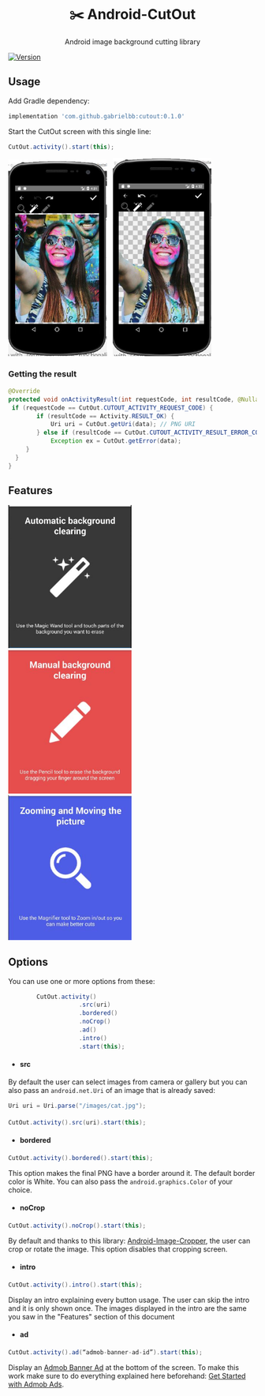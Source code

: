 <div align="center">

  <h1>
    ✂️
    Android-CutOut
  </h1>
  Android image background cutting library
</div>

[ ![Version](https://api.bintray.com/packages/gabrielbb/Android-CutOut/Android-CutOut/images/download.svg) ](https://bintray.com/gabrielbb/Android-CutOut/Android-CutOut/_latestVersion)

## Usage

Add Gradle dependency:
```groovy
implementation 'com.github.gabrielbb:cutout:0.1.0'
```

Start the CutOut screen with this single line:

```java
CutOut.activity().start(this);
```

<img src="/images/Capture.JPG" width="200"> &nbsp; <img src="/images/Capture_2.JPG" width="200">

### Getting the result

```java
@Override  
protected void onActivityResult(int requestCode, int resultCode, @Nullable Intent data) {   
 if (requestCode == CutOut.CUTOUT_ACTIVITY_REQUEST_CODE) {  
        if (resultCode == Activity.RESULT_OK) {  
            Uri uri = CutOut.getUri(data); // PNG URI
		} else if (resultCode == CutOut.CUTOUT_ACTIVITY_RESULT_ERROR_CODE) {  
            Exception ex = CutOut.getError(data); 
	 }
  }  
}
```

## Features

<img src="/images/Magic_Wand.JPG" width="250"> &nbsp; <img src="/images/Pencil.JPG" width="250"> &nbsp; <img src="/images/Zoom.JPG" width="250">


## Options

You can use one or more options from these:

```java
        CutOut.activity()
                    .src(uri)
                    .bordered()
                    .noCrop()
                    .ad()
                    .intro()
                    .start(this);
```

 - #### src

By default the user can select images from camera or gallery but you can also pass an `android.net.Uri` of an image that is already saved:

  ```java
Uri uri = Uri.parse("/images/cat.jpg");

CutOut.activity().src(uri).start(this);
```


 - #### bordered

  ```java
CutOut.activity().bordered().start(this);
```

This option makes the final PNG have a border around it. The default border color is White. You can also pass the `android.graphics.Color` of your choice.


 - #### noCrop

  ```java
CutOut.activity().noCrop().start(this);
```

By default and thanks to this library: [Android-Image-Cropper](https://github.com/ArthurHub/Android-Image-Cropper), the user can crop or rotate the image. This option disables that cropping screen.



 - #### intro

  ```java
CutOut.activity().intro().start(this);
```

Display an intro explaining every button usage. The user can skip the intro and it is only shown once. The images displayed in the intro are the same you saw in the "Features" section of this document



 - #### ad

  ```java
CutOut.activity().ad(“admob-banner-ad-id”).start(this);
```

Display an  [Admob Banner Ad](https://developers.google.com/admob/android/banner) at the bottom of the screen. To make this work make sure to do everything explained here beforehand: [Get Started with Admob Ads](https://developers.google.com/admob/android/quick-start).
